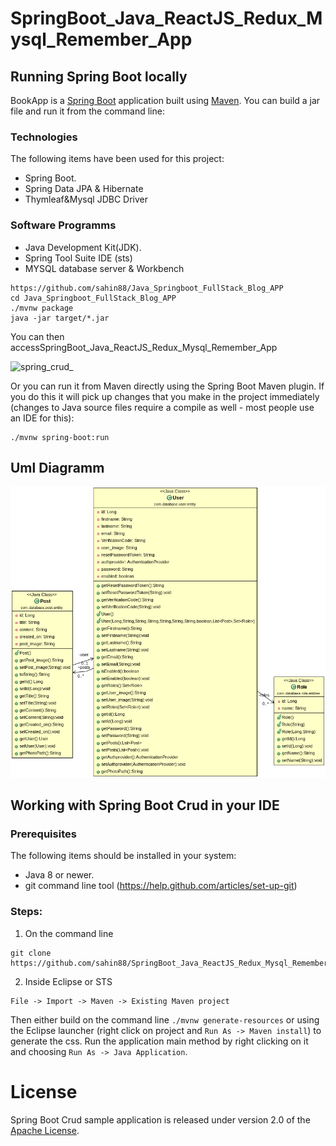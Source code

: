 # SpringBoot_Java_ReactJS_Redux_Mysql_Remember_App



## Running Spring Boot locally
BookApp is a [Spring Boot](https://spring.io/guides/gs/spring-boot) application built using [Maven](https://spring.io/guides/gs/maven/). You can build a jar file and run it from the command line:

### Technologies
The following items  have been  used for this project:
* Spring Boot.
* Spring Data JPA & Hibernate
* Thymleaf&Mysql JDBC Driver

### Software Programms

* Java Development Kit(JDK).
* Spring Tool Suite IDE (sts)
* MYSQL database server & Workbench
```
https://github.com/sahin88/Java_Springboot_FullStack_Blog_APP
cd Java_Springboot_FullStack_Blog_APP
./mvnw package
java -jar target/*.jar
```

You can then accessSpringBoot_Java_ReactJS_Redux_Mysql_Remember_App 

<img width="720" alt="spring_crud_" src="https://github.com/sahin88/SpringBoot_Java_ReactJS_Redux_Mysql_Remember_App/blob/main/remember_me.png">




Or you can run it from Maven directly using the Spring Boot Maven plugin. If you do this it will pick up changes that you make in the project immediately (changes to Java source files require a compile as well - most people use an IDE for this):

```
./mvnw spring-boot:run
```

## Uml Diagramm
<img width="720" alt="spring_crud_" src="https://github.com/sahin88/Java_Springboot_FullStack_Blog_APP/blob/main/class_diagramm.png">



## Working with Spring Boot Crud in your IDE

### Prerequisites
The following items should be installed in your system:
* Java 8 or newer.
* git command line tool (https://help.github.com/articles/set-up-git)


### Steps:

1) On the command line
```
git clone https://github.com/sahin88/SpringBoot_Java_ReactJS_Redux_Mysql_Remember_App
```
2) Inside Eclipse or STS
```
File -> Import -> Maven -> Existing Maven project
```

Then either build on the command line `./mvnw generate-resources` or using the Eclipse launcher (right click on project and `Run As -> Maven install`) to generate the css. Run the application main method by right clicking on it and choosing `Run As -> Java Application`.





# License

Spring Boot Crud  sample application is released under version 2.0 of the [Apache License](https://www.apache.org/licenses/LICENSE-2.0).

[spring-petclinic]: https://github.com/spring-projects/spring-petclinic
[spring-framework-petclinic]: https://github.com/spring-petclinic/spring-framework-petclinic
[spring-petclinic-angularjs]: https://github.com/spring-petclinic/spring-petclinic-angularjs 
[javaconfig branch]: https://github.com/spring-petclinic/spring-framework-petclinic/tree/javaconfig
[spring-petclinic-angular]: https://github.com/spring-petclinic/spring-petclinic-angular
[spring-petclinic-microservices]: https://github.com/spring-petclinic/spring-petclinic-microservices
[spring-petclinic-reactjs]: https://github.com/spring-petclinic/spring-petclinic-reactjs
[spring-petclinic-graphql]: https://github.com/spring-petclinic/spring-petclinic-graphql
[spring-petclinic-kotlin]: https://github.com/spring-petclinic/spring-petclinic-kotlin
[spring-petclinic-rest]: https://github.com/spring-petclinic/spring-petclinic-rest

